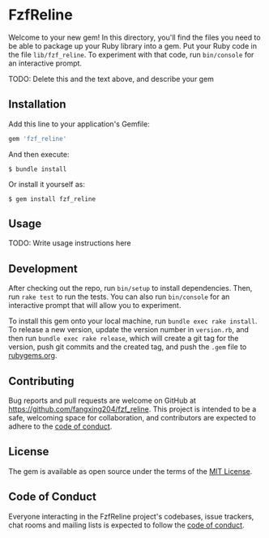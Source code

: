 # FzfReline

Welcome to your new gem! In this directory, you'll find the files you need to be able to package up your Ruby library into a gem. Put your Ruby code in the file `lib/fzf_reline`. To experiment with that code, run `bin/console` for an interactive prompt.

TODO: Delete this and the text above, and describe your gem

## Installation

Add this line to your application's Gemfile:

```ruby
gem 'fzf_reline'
```

And then execute:

    $ bundle install

Or install it yourself as:

    $ gem install fzf_reline

## Usage

TODO: Write usage instructions here

## Development

After checking out the repo, run `bin/setup` to install dependencies. Then, run `rake test` to run the tests. You can also run `bin/console` for an interactive prompt that will allow you to experiment.

To install this gem onto your local machine, run `bundle exec rake install`. To release a new version, update the version number in `version.rb`, and then run `bundle exec rake release`, which will create a git tag for the version, push git commits and the created tag, and push the `.gem` file to [rubygems.org](https://rubygems.org).

## Contributing

Bug reports and pull requests are welcome on GitHub at https://github.com/fangxing204/fzf_reline. This project is intended to be a safe, welcoming space for collaboration, and contributors are expected to adhere to the [code of conduct](https://github.com/fangxing204/fzf_reline/blob/master/CODE_OF_CONDUCT.md).

## License

The gem is available as open source under the terms of the [MIT License](https://opensource.org/licenses/MIT).

## Code of Conduct

Everyone interacting in the FzfReline project's codebases, issue trackers, chat rooms and mailing lists is expected to follow the [code of conduct](https://github.com/fangxing204/fzf_reline/blob/master/CODE_OF_CONDUCT.md).
